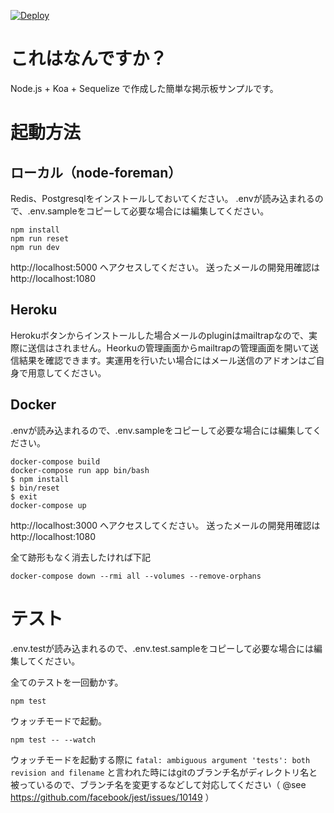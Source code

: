 [![Deploy](https://www.herokucdn.com/deploy/button.svg)](https://heroku.com/deploy)

# これはなんですか？
Node.js + Koa + Sequelize で作成した簡単な掲示板サンプルです。

# 起動方法

## ローカル（node-foreman）
Redis、Postgresqlをインストールしておいてください。
.envが読み込まれるので、.env.sampleをコピーして必要な場合には編集してください。

```
npm install
npm run reset
npm run dev
```
http://localhost:5000 へアクセスしてください。
送ったメールの開発用確認は http://localhost:1080

## Heroku
Herokuボタンからインストールした場合メールのpluginはmailtrapなので、実際に送信はされません。Heorkuの管理画面からmailtrapの管理画面を開いて送信結果を確認できます。実運用を行いたい場合にはメール送信のアドオンはご自身で用意してください。

## Docker
.envが読み込まれるので、.env.sampleをコピーして必要な場合には編集してください。

```
docker-compose build
docker-compose run app bin/bash
$ npm install
$ bin/reset
$ exit
docker-compose up
```

http://localhost:3000 へアクセスしてください。
送ったメールの開発用確認は http://localhost:1080

全て跡形もなく消去したければ下記

```
docker-compose down --rmi all --volumes --remove-orphans
```

# テスト
.env.testが読み込まれるので、.env.test.sampleをコピーして必要な場合には編集してください。

全てのテストを一回動かす。
```
npm test
```

ウォッチモードで起動。
```
npm test -- --watch
```
ウォッチモードを起動する際に
`fatal: ambiguous argument 'tests': both revision and filename`
と言われた時にはgitのブランチ名がディレクトリ名と被っているので、ブランチ名を変更するなどして対応してください（ @see https://github.com/facebook/jest/issues/10149 ）


